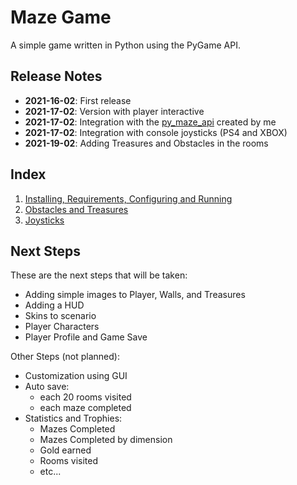 # Maze Game

A simple game written in Python using the PyGame API.

## Release Notes

 * **2021-16-02**: First release
 * **2021-17-02**: Version with player interactive
 * **2021-17-02**: Integration with the [py_maze_api](https://github.com/ortolanph/py_maze_api) created by me
 * **2021-17-02**: Integration with console joysticks (PS4 and XBOX)
 * **2021-19-02**: Adding Treasures and Obstacles in the rooms

## Index

 1. [Installing, Requirements, Configuring and Running](docs/technotes.md)
 2. [Obstacles and Treasures](docs/obstaclesandtreasures.md)
 3. [Joysticks](docs/joysticks.md)

## Next Steps

These are the next steps that will be taken:

 * Adding simple images to Player, Walls, and Treasures
 * Adding a HUD
 * Skins to scenario
 * Player Characters
 * Player Profile and Game Save

Other Steps (not planned):
 * Customization using GUI
 * Auto save:
    * each 20 rooms visited
    * each maze completed
 * Statistics and Trophies:
    * Mazes Completed
    * Mazes Completed by dimension
    * Gold earned
    * Rooms visited
    * etc...
   